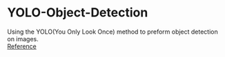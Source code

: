 # YOLO-Object-Detection

Using the YOLO(You Only Look Once) method to preform object detection on images.  
[Reference](https://towardsdatascience.com/yolo-object-detection-with-opencv-and-python-21e50ac599e9)
